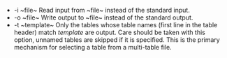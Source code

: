 
- -i ~file~ Read input from ~file~ instead of the standard input.
- -o ~file~ Write output to ~file~ instead of the standard output.
- -t ~template~ Only the tables whose table names (first line in the table
   header) match *template* are output.  Care should be taken with this
   option, unnamed tables are skipped if it is specified.  This is the primary
   mechanism for selecting a table from a multi-table file.
